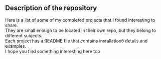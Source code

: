 ## Description of the repository

Here is a list of some of my completed projects that I found interesting to share.\
They are small enough to be located in their own repo, but they belong to different subjects.\
Each project has a README file that contains installationб details and examples.\
I hope you find something interesting here too
